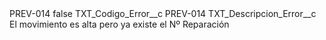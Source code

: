 <?xml version="1.0" encoding="UTF-8"?>
<CustomMetadata xmlns="http://soap.sforce.com/2006/04/metadata" xmlns:xsi="http://www.w3.org/2001/XMLSchema-instance" xmlns:xsd="http://www.w3.org/2001/XMLSchema">
    <label>PREV-014</label>
    <protected>false</protected>
    <values>
        <field>TXT_Codigo_Error__c</field>
        <value xsi:type="xsd:string">PREV-014</value>
    </values>
    <values>
        <field>TXT_Descripcion_Error__c</field>
        <value xsi:type="xsd:string">El movimiento es alta pero ya existe el Nº Reparación</value>
    </values>
</CustomMetadata>
